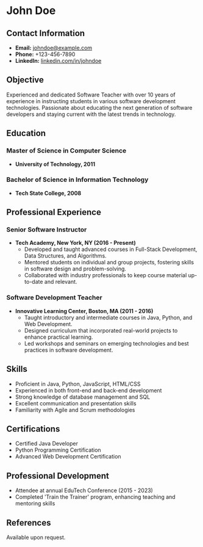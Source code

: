 # John Doe

## Contact Information
- **Email:** johndoe@example.com
- **Phone:** +123-456-7890
- **LinkedIn:** [linkedin.com/in/johndoe](https://linkedin.com/in/johndoe)

## Objective
Experienced and dedicated Software Teacher with over 10 years of experience in instructing students in various software development technologies. Passionate about educating the next generation of software developers and staying current with the latest trends in technology.

## Education
### Master of Science in Computer Science
- **University of Technology, 2011**

### Bachelor of Science in Information Technology
- **Tech State College, 2008**

## Professional Experience
### Senior Software Instructor
- **Tech Academy, New York, NY (2016 - Present)**
  - Developed and taught advanced courses in Full-Stack Development, Data Structures, and Algorithms.
  - Mentored students on individual and group projects, fostering skills in software design and problem-solving.
  - Collaborated with industry professionals to keep course material up-to-date and relevant.

### Software Development Teacher
- **Innovative Learning Center, Boston, MA (2011 - 2016)**
  - Taught introductory and intermediate courses in Java, Python, and Web Development.
  - Designed curriculum that incorporated real-world projects to enhance practical learning.
  - Led workshops and seminars on emerging technologies and best practices in software development.

## Skills
- Proficient in Java, Python, JavaScript, HTML/CSS
- Experienced in both front-end and back-end development
- Strong knowledge of database management and SQL
- Excellent communication and presentation skills
- Familiarity with Agile and Scrum methodologies

## Certifications
- Certified Java Developer
- Python Programming Certification
- Advanced Web Development Certification

## Professional Development
- Attendee at annual EduTech Conference (2015 - 2023)
- Completed 'Train the Trainer' program, enhancing teaching and mentoring skills

## References
Available upon request.

